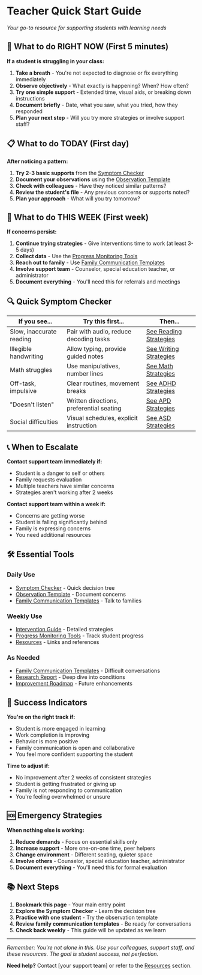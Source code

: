 # Teacher Quick Start Guide

*Your go-to resource for supporting students with learning needs*

## 🚨 What to do RIGHT NOW (First 5 minutes)

**If a student is struggling in your class:**

1. **Take a breath** - You're not expected to diagnose or fix everything immediately
2. **Observe objectively** - What exactly is happening? When? How often?
3. **Try one simple support** - Extended time, visual aids, or breaking down instructions
4. **Document briefly** - Date, what you saw, what you tried, how they responded
5. **Plan your next step** - Will you try more strategies or involve support staff?

## 📋 What to do TODAY (First day)

**After noticing a pattern:**

1. **Try 2-3 basic supports** from the [Symptom Checker](symptom_checker.md)
2. **Document your observations** using the [Observation Template](../notes/teacher_observation_template.md)
3. **Check with colleagues** - Have they noticed similar patterns?
4. **Review the student's file** - Any previous concerns or supports noted?
5. **Plan your approach** - What will you try tomorrow?

## 📅 What to do THIS WEEK (First week)

**If concerns persist:**

1. **Continue trying strategies** - Give interventions time to work (at least 3-5 days)
2. **Collect data** - Use the [Progress Monitoring Tools](progress_monitoring/)
3. **Reach out to family** - Use [Family Communication Templates](family_communication/)
4. **Involve support team** - Counselor, special education teacher, or administrator
5. **Document everything** - You'll need this for referrals and meetings

## 🔍 Quick Symptom Checker

**If you see...** | **Try this first...** | **Then...**
---|---|---
Slow, inaccurate reading | Pair with audio, reduce decoding tasks | [See Reading Strategies](intervention_guide.md#reading)
Illegible handwriting | Allow typing, provide guided notes | [See Writing Strategies](intervention_guide.md#writing)
Math struggles | Use manipulatives, number lines | [See Math Strategies](intervention_guide.md#math)
Off-task, impulsive | Clear routines, movement breaks | [See ADHD Strategies](intervention_guide.md#adhd)
"Doesn't listen" | Written directions, preferential seating | [See APD Strategies](intervention_guide.md#apd)
Social difficulties | Visual schedules, explicit instruction | [See ASD Strategies](intervention_guide.md#asd)

## 📞 When to Escalate

**Contact support team immediately if:**
- Student is a danger to self or others
- Family requests evaluation
- Multiple teachers have similar concerns
- Strategies aren't working after 2 weeks

**Contact support team within a week if:**
- Concerns are getting worse
- Student is falling significantly behind
- Family is expressing concerns
- You need additional resources

## 🛠️ Essential Tools

### **Daily Use**
- [Symptom Checker](symptom_checker.md) - Quick decision tree
- [Observation Template](../notes/teacher_observation_template.md) - Document concerns
- [Family Communication Templates](family_communication/) - Talk to families

### **Weekly Use**
- [Intervention Guide](intervention_guide.md) - Detailed strategies
- [Progress Monitoring Tools](progress_monitoring/) - Track student progress
- [Resources](resources/) - Links and references

### **As Needed**
- [Family Communication Templates](family_communication/) - Difficult conversations
- [Research Report](../research_report.md) - Deep dive into conditions
- [Improvement Roadmap](../improvement_roadmap.md) - Future enhancements

## 🎯 Success Indicators

**You're on the right track if:**
- Student is more engaged in learning
- Work completion is improving
- Behavior is more positive
- Family communication is open and collaborative
- You feel more confident supporting the student

**Time to adjust if:**
- No improvement after 2 weeks of consistent strategies
- Student is getting frustrated or giving up
- Family is not responding to communication
- You're feeling overwhelmed or unsure

## 🆘 Emergency Strategies

**When nothing else is working:**

1. **Reduce demands** - Focus on essential skills only
2. **Increase support** - More one-on-one time, peer helpers
3. **Change environment** - Different seating, quieter space
4. **Involve others** - Counselor, special education teacher, administrator
5. **Document everything** - You'll need this for formal evaluation

## 📚 Next Steps

1. **Bookmark this page** - Your main entry point
2. **Explore the Symptom Checker** - Learn the decision tree
3. **Practice with one student** - Try the observation template
4. **Review family communication templates** - Be ready for conversations
5. **Check back weekly** - This guide will be updated as we learn

---

*Remember: You're not alone in this. Use your colleagues, support staff, and these resources. The goal is student success, not perfection.*

**Need help?** Contact [your support team] or refer to the [Resources](resources/) section.
